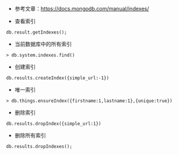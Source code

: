 - 参考文章：https://docs.mongodb.com/manual/indexes/


- 查看索引
```
db.result.getIndexes();
```

- 当前数据库中的所有索引
```
> db.system.indexes.find()
```

- 创建索引
```
db.results.createIndex({simple_url:-1})
```

- 唯一索引
```
> db.things.ensureIndex({firstname:1,lastname:1},{unique:true})
```

- 删除索引
```
db.results.dropIndex({simple_url:1})
```
- 删除所有索引
```
db.results.dropIndexes();
```
